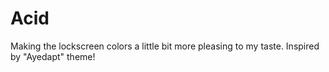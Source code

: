 # Acid
Making the lockscreen colors a little bit more pleasing to my taste. Inspired by "Ayedapt" theme!
